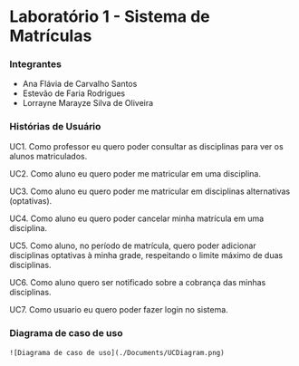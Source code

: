 # Laboratório 1 - Sistema de Matrículas 

### Integrantes
- Ana Flávia de Carvalho Santos
- Estevão de Faria Rodrigues
- Lorrayne Marayze Silva de Oliveira


### Histórias de Usuário

UC1. Como professor eu quero poder consultar as disciplinas para ver os alunos matriculados.

UC2. Como aluno eu quero poder me matricular em uma disciplina.

UC3. Como aluno eu quero poder me matricular em disciplinas alternativas (optativas).

UC4. Como aluno eu quero poder cancelar minha matrícula em uma disciplina.

UC5. Como aluno, no período de matrícula, quero poder adicionar disciplinas optativas à minha grade, respeitando o limite máximo de duas disciplinas.

UC6. Como aluno quero ser notificado sobre a cobrança das minhas disciplinas.

UC7. Como usuario eu quero poder fazer login no sistema.

### Diagrama de caso de uso
    ![Diagrama de caso de uso](./Documents/UCDiagram.png)
